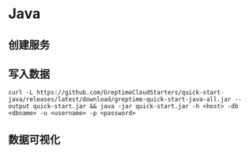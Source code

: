 # Java

## 创建服务
<!--@include: ./create-service.md-->

## 写入数据
<!--@include: ../../db-cloud-shared/quick-start/java.md-->

```shell
curl -L https://github.com/GreptimeCloudStarters/quick-start-java/releases/latest/download/greptime-quick-start-java-all.jar --output quick-start.jar && java -jar quick-start.jar -h <host> -db <dbname> -u <username> -p <password>
```

## 数据可视化
<!--@include: ./visualize-data.md-->
